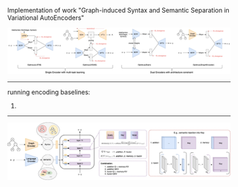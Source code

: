 Implementation of work "Graph-induced Syntax and Semantic Separation in Variational AutoEncoders"

![encoding overview](sem_syntax.png)

***
running encoding baselines:

1. 
***

![decoding overview](overview.png)
